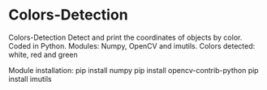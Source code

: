 # Colors-Detection
Colors-Detection  Detect and print the coordinates of objects by color. Coded in Python. Modules: Numpy, OpenCV and imutils.
Colors detected: white, red and green

Module installation:
pip install numpy
pip install opencv-contrib-python
pip install imutils
